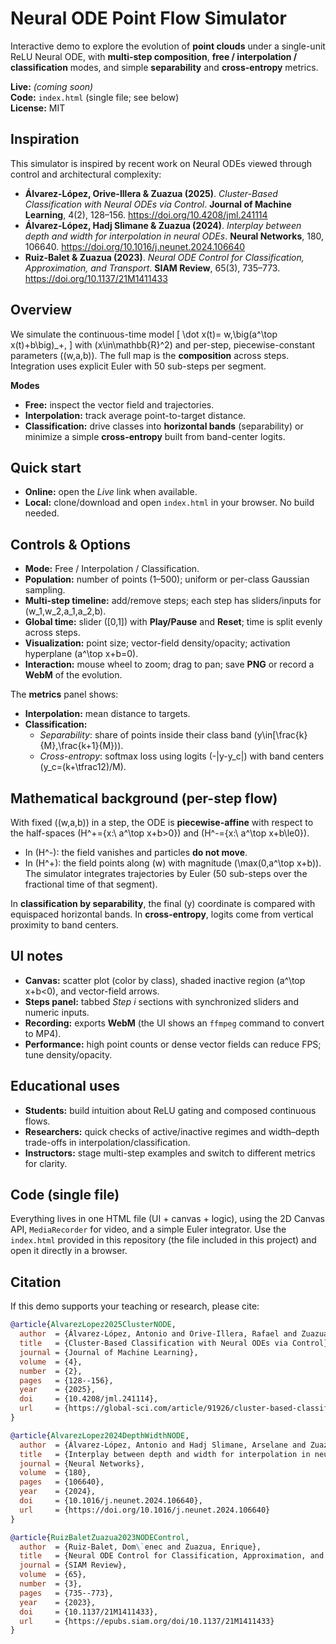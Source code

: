 # Neural ODE Point Flow Simulator

Interactive demo to explore the evolution of **point clouds** under a single-unit ReLU Neural ODE, with **multi-step composition**, **free / interpolation / classification** modes, and simple **separability** and **cross-entropy** metrics.

**Live:** _(coming soon)_  
**Code:** `index.html` (single file; see below)  
**License:** MIT

## Inspiration

This simulator is inspired by recent work on Neural ODEs viewed through control and architectural complexity:

- **Álvarez-López, Orive-Illera & Zuazua (2025)**. *Cluster-Based Classification with Neural ODEs via Control*. **Journal of Machine Learning**, 4(2), 128–156. https://doi.org/10.4208/jml.241114  
- **Álvarez-López, Hadj Slimane & Zuazua (2024)**. *Interplay between depth and width for interpolation in neural ODEs*. **Neural Networks**, 180, 106640. https://doi.org/10.1016/j.neunet.2024.106640  
- **Ruiz-Balet & Zuazua (2023)**. *Neural ODE Control for Classification, Approximation, and Transport*. **SIAM Review**, 65(3), 735–773. https://doi.org/10.1137/21M1411433

## Overview

We simulate the continuous-time model
\[
\dot x(t)= w\,\big(a^\top x(t)+b\big)_+,
\]
with \(x\in\mathbb{R}^2\) and per-step, piecewise-constant parameters \((w,a,b)\). The full map is the **composition** across steps. Integration uses explicit Euler with 50 sub-steps per segment.

**Modes**
- **Free:** inspect the vector field and trajectories.
- **Interpolation:** track average point-to-target distance.
- **Classification:** drive classes into **horizontal bands** (separability) or minimize a simple **cross-entropy** built from band-center logits.

## Quick start

- **Online:** open the *Live* link when available.  
- **Local:** clone/download and open `index.html` in your browser. No build needed.

## Controls & Options

- **Mode:** Free / Interpolation / Classification.  
- **Population:** number of points (1–500); uniform or per-class Gaussian sampling.  
- **Multi-step timeline:** add/remove steps; each step has sliders/inputs for \(w_1,w_2,a_1,a_2,b\).  
- **Global time:** slider \([0,1]\) with **Play/Pause** and **Reset**; time is split evenly across steps.  
- **Visualization:** point size; vector-field density/opacity; activation hyperplane \(a^\top x+b=0\).  
- **Interaction:** mouse wheel to zoom; drag to pan; save **PNG** or record a **WebM** of the evolution.

The **metrics** panel shows:
- **Interpolation:** mean distance to targets.  
- **Classification:**  
  - *Separability*: share of points inside their class band \(y\in[\frac{k}{M},\frac{k+1}{M})\).  
  - *Cross-entropy*: softmax loss using logits \(-|y-y_c|\) with band centers \(y_c=(k+\tfrac12)/M\).

## Mathematical background (per-step flow)

With fixed \((w,a,b)\) in a step, the ODE is **piecewise-affine** with respect to the half-spaces \(H^+=\{x:\ a^\top x+b>0\}\) and \(H^-=\{x:\ a^\top x+b\le0\}\).
- In \(H^-\): the field vanishes and particles **do not move**.  
- In \(H^+\): the field points along \(w\) with magnitude \(\max(0,a^\top x+b)\). The simulator integrates trajectories by Euler (50 sub-steps over the fractional time of that segment).

In **classification by separability**, the final \(y\) coordinate is compared with equispaced horizontal bands. In **cross-entropy**, logits come from vertical proximity to band centers.

## UI notes

- **Canvas:** scatter plot (color by class), shaded inactive region \(a^\top x+b<0\), and vector-field arrows.  
- **Steps panel:** tabbed *Step i* sections with synchronized sliders and numeric inputs.  
- **Recording:** exports **WebM** (the UI shows an `ffmpeg` command to convert to MP4).  
- **Performance:** high point counts or dense vector fields can reduce FPS; tune density/opacity.

## Educational uses

- **Students:** build intuition about ReLU gating and composed continuous flows.  
- **Researchers:** quick checks of active/inactive regimes and width–depth trade-offs in interpolation/classification.  
- **Instructors:** stage multi-step examples and switch to different metrics for clarity.

## Code (single file)

Everything lives in one HTML file (UI + canvas + logic), using the 2D Canvas API, `MediaRecorder` for video, and a simple Euler integrator. Use the `index.html` provided in this repository (the file included in this project) and open it directly in a browser.

## Citation

If this demo supports your teaching or research, please cite:

```bibtex
@article{AlvarezLopez2025ClusterNODE,
  author  = {Álvarez-López, Antonio and Orive-Illera, Rafael and Zuazua, Enrique},
  title   = {Cluster-Based Classification with Neural ODEs via Control},
  journal = {Journal of Machine Learning},
  volume  = {4},
  number  = {2},
  pages   = {128--156},
  year    = {2025},
  doi     = {10.4208/jml.241114},
  url     = {https://global-sci.com/article/91926/cluster-based-classification-with-neural-odes-via-control}
}

@article{AlvarezLopez2024DepthWidthNODE,
  author  = {Álvarez-López, Antonio and Hadj Slimane, Arselane and Zuazua, Enrique},
  title   = {Interplay between depth and width for interpolation in neural ODEs},
  journal = {Neural Networks},
  volume  = {180},
  pages   = {106640},
  year    = {2024},
  doi     = {10.1016/j.neunet.2024.106640},
  url     = {https://doi.org/10.1016/j.neunet.2024.106640}
}

@article{RuizBaletZuazua2023NODEControl,
  author  = {Ruiz-Balet, Dom\`enec and Zuazua, Enrique},
  title   = {Neural ODE Control for Classification, Approximation, and Transport},
  journal = {SIAM Review},
  volume  = {65},
  number  = {3},
  pages   = {735--773},
  year    = {2023},
  doi     = {10.1137/21M1411433},
  url     = {https://epubs.siam.org/doi/10.1137/21M1411433}
}
